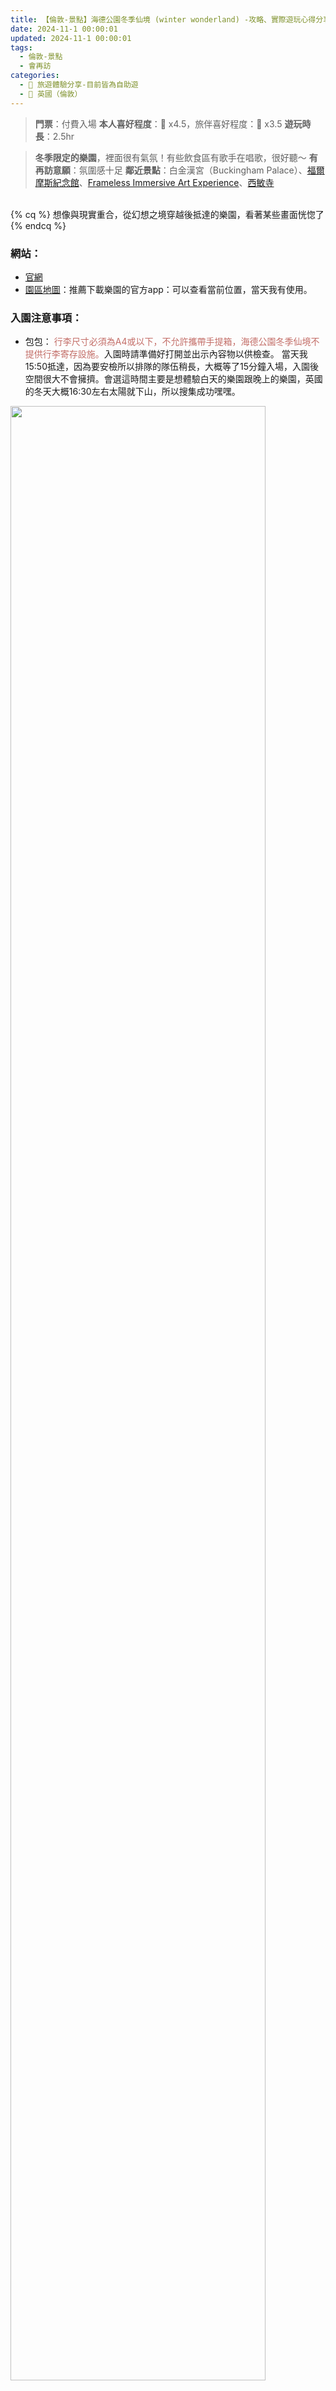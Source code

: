 ```yaml
---
title: 【倫敦-景點】海德公園冬季仙境 (winter wonderland) -攻略、實際遊玩心得分享  
date: 2024-11-1 00:00:01
updated: 2024-11-1 00:00:01
tags:
  - 倫敦-景點
  - 會再訪
categories: 
  - 🌴 旅遊體驗分享-目前皆為自助遊
  - 🥥 英國（倫敦） 
---
```

>**門票**：付費入場
>**本人喜好程度**：🌝 x4.5，旅伴喜好程度：🌝 x3.5
**遊玩時長**：2.5hr
<!-- more -->
>**冬季限定的樂園**，裡面很有氣氛！有些飲食區有歌手在唱歌，很好聽～
>**有再訪意願**：氛圍感十足
>**鄰近景點**：白金漢宮（Buckingham Palace）、[福爾摩斯紀念館](https://taoudjiji.github.io/blog/london/L-spot/Sherlock%20Holmes%20Museum/?highlight=%E7%A6%8F%E7%88%BE%E6%91%A9%E6%96%AF%E9%9B%95%E5%83%8F)、[Frameless Immersive Art Experience](https://taoudjiji.github.io/blog/london/L-spot/Frameless%20Immersive%20Art%20Experience/?highlight=frameless+immersive+art+experience)、[西敏寺](https://taoudjiji.github.io/blog/london/L-spot/Westminster%20Abbey/?highlight=%E8%A5%BF%E6%95%8F%E5%AF%BA+%28westminster+abbey%29)

<br>
{% cq %} 想像與現實重合，從幻想之境穿越後抵達的樂園，看著某些畫面恍惚了 {% endcq %}
<br>

### 網站：
+ [官網]( https://winterwonderland.seetickets.com/winterwonderland/?attraction=cirque-berserk-ww-&ajs_aid=&_ga=2.206096019.1667084967.1701672031-893415174.1698244141) 
+ [園區地圖](https://hydeparkwinterwonderland.com/blog/a-guide-to-winter-wonderland-the-map/)：推薦下載樂園的官方app：可以查看當前位置，當天我有使用。

### 入園注意事項：
+ 包包：
<font color=#c36d67>行李尺寸必須為A4或以下，不允許攜帶手提箱，海德公園冬季仙境不提供行李寄存設施。</font>入園時請準備好打開並出示內容物以供檢查。
當天我15:50抵達，因為要安檢所以排隊的隊伍稍長，大概等了15分鐘入場，入園後空間很大不會擁擠。會選這時間主要是想體驗白天的樂園跟晚上的樂園，英國的冬天大概16:30左右太陽就下山，所以搜集成功嘿嘿。 
<img src="https://i.imgur.com/DtRLzE9.jpeg" width="90%" height="90%">

+ 食物和飲料：
 <font color=#c36d67>不允許已開封的瓶裝飲料/液體。</font>可接受未開封/工廠密封的瓶裝水以及可重複使用的空杯子和瓶子。除嬰兒食品或醫療所需食品外，不得攜帶任何食物入園。

+ 禁止攜帶入園：
 官網上有列好多，入園前記得看一下

### 購票： 
+ 流程如下：
<img src="https://i.imgur.com/bh7ilof.png" width="65%" height="65%">

+ <font color=#4287B5>Entry（門票）：</font>
門票有分尖峰時段、普通時段、離峰時段來區分不同價格，建議在預定門票時順便勾選自己想去的園內景點、遊樂設施、遊戲、食物，因為<font color=#c36d67>只要結帳總金額達到25英鎊，就可以免門票費。</font>當天我有去冰酒吧、冰雕展，光是這兩張的門票就有超過25英鎊。
<img src="https://i.imgur.com/VDcTgAW.jpeg" width="100%" height="100%">

+ <font color=#4287B5>Attractions（景點）：</font>
<img src="https://i.imgur.com/O8z5qOj.png" width="90%" height="90%">

   + 以下是我有去的：
   **冰酒吧：**
   需要比預定時間提早20min抵達，票價有包含一杯飲料，有shot、雞尾酒可選擇，當天入場有提供大外套但是沒有提供手套(<font color=#c36d67>建議一定要自備手套哦，因為酒杯是用冰塊做的，不戴手套的話手會非常凍</font>)，現場有放音樂，氣氛很棒，但因為場地空間不大，有點擁擠。
   <img src="https://i.imgur.com/D9gr2r2.jpeg" width="90%" height="90%">
   <img src="https://i.imgur.com/p3fe1Uh.jpeg" width="90%" height="90%">

   **冰雕展：**
   場地蠻大，裡面超爆冷，有免費冰溜滑梯可以溜，但要排隊，當天大概排10分鐘，我穿的褲子材質讓我溜超慢的哈哈，基本上就是自己嚕，冰雕很細緻很漂亮。
   <img src="https://i.imgur.com/S34LEzi.jpeg" width="90%" height="90%">
   <img src="https://i.imgur.com/60DzcGc.jpeg" width="90%" height="90%">
   <img src="https://i.imgur.com/ZCNa33d.jpeg" width="90%" height="90%">
   <img src="https://i.imgur.com/trUzW6i.jpeg" width="90%" height="90%">

+ <font color=#4287B5>Rides（遊樂設施）：</font>
 例如雲霄飛車、天女散花、自由落體、旋轉木馬、鬼屋、高速旋轉的設施...。這次我沒有買設施，因為我有上youtube查一下別人實際玩設施的影片，wow....感覺不太適合我，會暈到不行。
 當天看到旋轉飛快的設施，忍不住停下腳步觀察，看起來咻咻咻能把人甩飛的那種！在旁邊看覺得好刺激哈哈，我特別在旁邊等設施結束，想看大家會不會暈到不行，結果走下設施的步伐居然沒有歪七扭八，好厲害！
 另外有看到比較特別的設施是體驗屋，玩的遊客偏向帶小孩的家庭，可以從外面看他們一路闖關到最上層，光是看的就覺得很有趣，印象中自己小時候也有玩過類似的。
<img src="https://i.imgur.com/Ggo3Zbd.png" width="90%" height="90%">
<img src="https://i.imgur.com/Pnz3CL9.png" width="90%" height="90%">

+ <font color=#4287B5>Game Coins（遊戲幣）：</font>
可以享受經典的遊樂場遊戲，例如籃球、套圈圈或射擊....，以獲得獎品。在樂園晃悠的時候，看到好多人手上都抱一隻巨大娃娃，其中一個比較有印象的遊戲是要跟不同玩家一起比精準度，工作人員會坐在二樓的高度把巨型娃娃從上面降下來，看誰按的時候最接近地面獲勝，贏的話可以抱走娃娃。
<img src="https://i.imgur.com/AgfUDfP.png" width="90%" height="90%">

+ <font color=#4287B5>Food & Drink（飲食）</font>
例如香腸麵包配啤酒的套餐。我是沒有先在官網預訂，想說到現場再看看有什麼好吃的，現場除了官網放的食物套餐以外還有其他攤販，可以慢慢挑選，我有買吉拿棒加巧克力醬，巧克力醬是苦甜的，很好吃，但吃久了會膩因為頗甜，吃到後面進食速度放慢很多哈哈，一份的價格是8英鎊，話說在幾天後的旅行有發現荷蘭、維也納的市集很常看見在賣這種吉拿棒，店名都是同一個，這裡貌似是賣最便宜的，想吃的話可以嘗試看看，口味有原味、糖粉、巧克力醬。

### 園區出入口：
+ 鄰近的車站：
Bond Street、Marble Arch、Knightsbridge、Hyde Park Corner
+ [出入口位置](https://hydeparkwinterwonderland.com/plan-your-visit/getting-here/)：
**紅色門：**
依據官網我抓大概位置標在「Google map」：51°30'34.6"N 0°09'27.6"W
**金色門：**
依據官網我抓大概位置標在「Google map」：51°30'36.1"N 0°09'34.5"W
**藍色門：**
依據官網我抓大概位置標在「Google map」：51°30'17.2"N 0°09'21.1"W
**綠色門：**
依據官網我抓大概位置標在「Google map」：51°30'20.9"N 0°09'33.8"W
+ 我是從紅門（RED GATE）入場的，但當天離場時不能從紅門出去，工作人員說要從旁邊的金門（GOLD GATE）才能離場，沒有特別問是什麼原因。
<img src="https://i.imgur.com/yGcKZo0.jpeg" width="90%" height="90%">

### 相關文章：
+ [【維也納-景點】普拉特公園 (Prater)](https://taoudjiji.github.io/blog/vieena/V-spot/Prater/?highlight=%E6%99%AE%E6%8B%89%E7%89%B9%E5%85%AC%E5%9C%92) 
